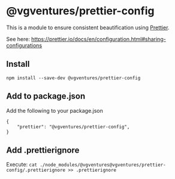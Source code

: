 # @vgventures/prettier-config

This is a module to ensure consistent beautification using [Prettier](https://prettier.io/).

See here: https://prettier.io/docs/en/configuration.html#sharing-configurations

## Install

`npm install --save-dev @vgventures/prettier-config`

## Add to package.json

Add the following to your package.json

```
{
    "prettier": "@vgventures/prettier-config",
}
```

## Add .prettierignore

Execute:
`cat ./node_modules/@vgventures@vgventures/prettier-config/.prettierignore >> .prettierignore`
